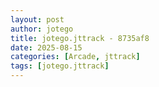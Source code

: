 ```yaml
---
layout: post
author: jotego
title: jotego.jttrack - 8735af8
date: 2025-08-15
categories: [Arcade, jttrack]
tags: [jotego.jttrack]
---
```


